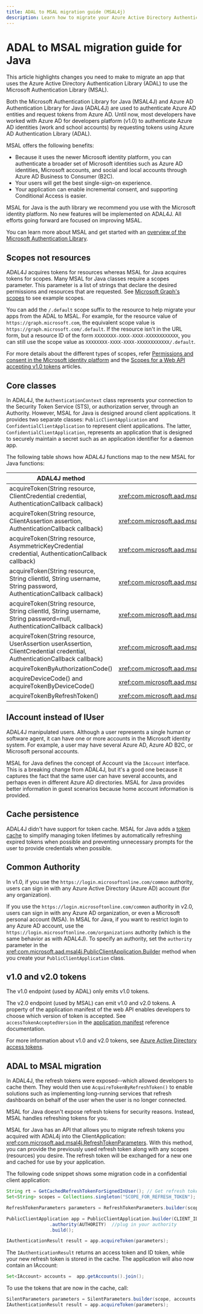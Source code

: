 ```yaml
---
title: ADAL to MSAL migration guide (MSAL4j)
description: Learn how to migrate your Azure Active Directory Authentication Library (ADAL) Java app to the Microsoft Authentication Library (MSAL).
---
```


# ADAL to MSAL migration guide for Java

This article highlights changes you need to make to migrate an app that uses the Azure Active Directory Authentication Library (ADAL) to use the Microsoft Authentication Library (MSAL).

Both the Microsoft Authentication Library for Java (MSAL4J) and Azure AD Authentication Library for Java (ADAL4J) are used to authenticate Azure AD entities and request tokens from Azure AD. Until now, most developers have worked with Azure AD for developers platform (v1.0) to authenticate Azure AD identities (work and school accounts) by requesting tokens using Azure AD Authentication Library (ADAL).

MSAL offers the following benefits:

- Because it uses the newer Microsoft identity platform, you can authenticate a broader set of Microsoft identities such as Azure AD identities, Microsoft accounts, and social and local accounts through Azure AD Business to Consumer (B2C).
- Your users will get the best single-sign-on experience.
- Your application can enable incremental consent, and supporting Conditional Access is easier.

MSAL for Java is the auth library we recommend you use with the Microsoft identity platform. No new features will be implemented on ADAL4J. All efforts going forward are focused on improving MSAL.

You can learn more about MSAL and get started with an [overview of the Microsoft Authentication Library](../index.md).

## Scopes not resources

ADAL4J acquires tokens for resources whereas MSAL for Java acquires tokens for scopes. Many MSAL for Java classes require a scopes parameter. This parameter is a list of strings that declare the desired permissions and resources that are requested. See [Microsoft Graph's scopes](/graph/permissions-reference) to see example scopes.

You can add the `/.default` scope suffix to the resource to help migrate your apps from the ADAL to MSAL. For example, for the resource value of `https://graph.microsoft.com`, the equivalent scope value is `https://graph.microsoft.com/.default`.  If the resource isn't in the URL form, but a resource ID of the form `XXXXXXXX-XXXX-XXXX-XXXXXXXXXXXX`, you can still use the scope value as `XXXXXXXX-XXXX-XXXX-XXXXXXXXXXXX/.default`.

For more details about the different types of scopes, refer
[Permissions and consent in the Microsoft identity platform](/azure/active-directory/develop/permissions-consent-overview) and the [Scopes for a Web API accepting v1.0 tokens](/azure/active-directory/develop/msal-v1-app-scopes) articles.

## Core classes

In ADAL4J, the `AuthenticationContext` class represents your connection to the Security Token Service (STS), or authorization server, through an Authority. However, MSAL for Java is designed around client applications. It provides two separate classes: `PublicClientApplication` and `ConfidentialClientApplication` to represent client applications.  The latter, `ConfidentialClientApplication`, represents an application that is designed to securely maintain a secret such as an application identifier for a daemon app.

The following table shows how ADAL4J functions map to the new MSAL for Java functions:

| ADAL4J method| MSAL4J method|
|------|-------|
|acquireToken(String resource, ClientCredential credential, AuthenticationCallback callback) | <xref:com.microsoft.aad.msal4j.ClientCredentialParameters> |
|acquireToken(String resource, ClientAssertion assertion, AuthenticationCallback callback)| <xref:com.microsoft.aad.msal4j.ClientCredentialParameters> |
|acquireToken(String resource, AsymmetricKeyCredential credential, AuthenticationCallback callback)| <xref:com.microsoft.aad.msal4j.ClientCredentialParameters> |
|acquireToken(String resource, String clientId, String username, String password, AuthenticationCallback callback)| <xref:com.microsoft.aad.msal4j.UserNamePasswordParameters> |
|acquireToken(String resource, String clientId, String username, String password=null, AuthenticationCallback callback)|<xref:com.microsoft.aad.msal4j.IntegratedWindowsAuthenticationParameters> |
|acquireToken(String resource, UserAssertion userAssertion, ClientCredential credential, AuthenticationCallback callback)| <xref:com.microsoft.aad.msal4j.OnBehalfOfParameters> |
|acquireTokenByAuthorizationCode() | <xref:com.microsoft.aad.msal4j.AuthorizationCodeParameters> |
| acquireDeviceCode() and acquireTokenByDeviceCode()| <xref:com.microsoft.aad.msal4j.DeviceCodeFlowParameters> |
|acquireTokenByRefreshToken()| <xref:com.microsoft.aad.msal4j.SilentParameters> |

## IAccount instead of IUser

ADAL4J manipulated users. Although a user represents a single human or software agent, it can have one or more accounts in the Microsoft identity system. For example, a user may have several Azure AD, Azure AD B2C, or Microsoft personal accounts.

MSAL for Java defines the concept of Account via the `IAccount` interface. This is a breaking change from ADAL4J, but it's a good one because it captures the fact that the same user can have several accounts, and perhaps even in different Azure AD directories. MSAL for Java provides better information in guest scenarios because home account information is provided.

## Cache persistence

ADAL4J didn't have support for token cache.
MSAL for Java adds a [token cache](/azure/active-directory/develop/msal-acquire-cache-tokens) to simplify managing token lifetimes by automatically refreshing expired tokens when possible and preventing unnecessary prompts for the user to provide credentials when possible.

## Common Authority

In v1.0, if you use the `https://login.microsoftonline.com/common` authority, users can sign in with any Azure Active Directory (Azure AD) account (for any organization).

If you use the `https://login.microsoftonline.com/common` authority in v2.0, users can sign in with any Azure AD organization, or even a Microsoft personal account (MSA). In MSAL for Java, if you want to restrict login to any Azure AD account, use the `https://login.microsoftonline.com/organizations` authority (which is the same behavior as with ADAL4J). To specify an authority, set the `authority` parameter in the <xref:com.microsoft.aad.msal4j.PublicClientApplication.Builder> method when you create your `PublicClientApplication` class.

## v1.0 and v2.0 tokens

The v1.0 endpoint (used by ADAL) only emits v1.0 tokens.

The v2.0 endpoint (used by MSAL) can emit v1.0 and v2.0 tokens. A property of the application manifest of the web API enables developers to choose which version of token is accepted. See `accessTokenAcceptedVersion` in the [application manifest](/azure/active-directory/develop/reference-app-manifest) reference documentation.

For more information about v1.0 and v2.0 tokens, see [Azure Active Directory access tokens](/azure/active-directory/develop/access-tokens).

## ADAL to MSAL migration

In ADAL4J, the refresh tokens were exposed--which allowed developers to cache them. They would then use `AcquireTokenByRefreshToken()` to enable solutions such as implementing long-running services that refresh dashboards on behalf of the user when the user is no longer connected.

MSAL for Java doesn't expose refresh tokens for security reasons. Instead, MSAL handles refreshing tokens for you.

MSAL for Java has an API that allows you to migrate refresh tokens you acquired with ADAL4j into the ClientApplication: <xref:com.microsoft.aad.msal4j.RefreshTokenParameters>. With this method, you can provide the previously used refresh token along with any scopes (resources) you desire. The refresh token will be exchanged for a new one and cached for use by your application.

The following code snippet shows some migration code in a confidential client application:

```java
String rt = GetCachedRefreshTokenForSignedInUser(); // Get refresh token from where you have them stored
Set<String> scopes = Collections.singleton("SCOPE_FOR_REFRESH_TOKEN");

RefreshTokenParameters parameters = RefreshTokenParameters.builder(scopes, rt).build();

PublicClientApplication app = PublicClientApplication.builder(CLIENT_ID) // ClientId for your application
                .authority(AUTHORITY)  //plug in your authority
                .build();

IAuthenticationResult result = app.acquireToken(parameters);
```

The `IAuthenticationResult` returns an access token and ID token, while your new refresh token is stored in the cache.
The application will also now contain an IAccount:

```java
Set<IAccount> accounts =  app.getAccounts().join();
```

To use the tokens that are now in the cache, call:

```java
SilentParameters parameters = SilentParameters.builder(scope, accounts.iterator().next()).build();
IAuthenticationResult result = app.acquireToken(parameters);
```